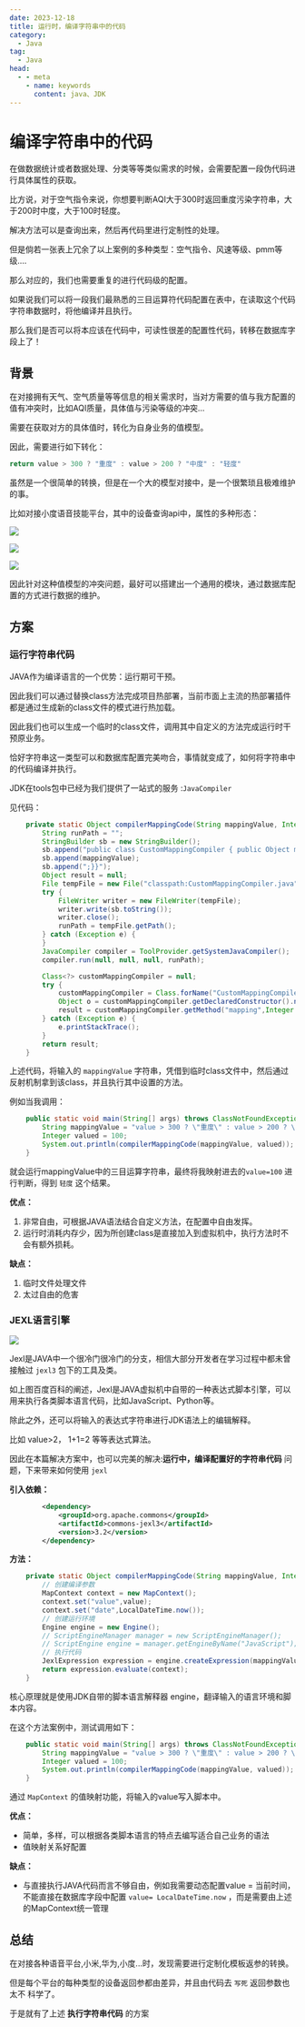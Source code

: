 ```yaml
---
date: 2023-12-18
title: 运行时，编译字符串中的代码
category:
  - Java
tag:
  - Java
head:
  - - meta
    - name: keywords
      content: java、JDK
---
```

# 编译字符串中的代码

在做数据统计或者数据处理、分类等等类似需求的时候，会需要配置一段伪代码进行具体属性的获取。

比方说，对于空气指令来说，你想要判断AQI大于300时返回重度污染字符串，大于200时中度，大于100时轻度。

解决方法可以是查询出来，然后再代码里进行定制性的处理。

但是倘若一张表上冗余了以上案例的多种类型：空气指令、风速等级、pmm等级....

那么对应的，我们也需要重复的进行代码级的配置。



如果说我们可以将一段我们最熟悉的三目运算符代码配置在表中，在读取这个代码字符串数据时，将他编译并且执行。

那么我们是否可以将本应该在代码中，可读性很差的配置性代码，转移在数据库字段上了！

## 背景

在对接拥有天气、空气质量等等信息的相关需求时，当对方需要的值与我方配置的值有冲突时，比如AQI质量，具体值与污染等级的冲突...

需要在获取对方的具体值时，转化为自身业务的值模型。

因此，需要进行如下转化：

```java
return value > 300 ? "重度" : value > 200 ? "中度" : "轻度"
```

虽然是一个很简单的转换，但是在一个大的模型对接中，是一个很繁琐且极难维护的事。

比如对接小度语音技能平台，其中的设备查询api中，属性的多种形态：

![](https://leyunone-img.oss-cn-hangzhou.aliyuncs.com/image/2023-12-19/2d14af93-0430-4e3d-b787-53e9573fbac3.png)



![](https://leyunone-img.oss-cn-hangzhou.aliyuncs.com/image/2023-12-19/1fa547e9-fafa-4afd-90b3-a7f316e99c46.png)

![](https://leyunone-img.oss-cn-hangzhou.aliyuncs.com/image/2023-12-26/9f299589-3fa5-4239-840a-cc1f4bad274e.png)

因此针对这种值模型的冲突问题，最好可以搭建出一个通用的模块，通过数据库配置的方式进行数据的维护。

## 方案

### 运行字符串代码

JAVA作为编译语言的一个优势：运行期可干预。

因此我们可以通过替换class方法完成项目热部署，当前市面上主流的热部署插件都是通过生成新的class文件的模式进行热加载。

因此我们也可以生成一个临时的class文件，调用其中自定义的方法完成运行时干预原业务。

恰好字符串这一类型可以和数据库配置完美吻合，事情就变成了，如何将字符串中的代码编译并执行。

JDK在tools包中已经为我们提供了一站式的服务 :`JavaCompiler`

见代码：

```java
    private static Object compilerMappingCode(String mappingValue, Integer value) {
        String runPath = "";
        StringBuilder sb = new StringBuilder();
        sb.append("public class CustomMappingCompiler { public Object mapping(Integer value) { return ");
        sb.append(mappingValue);
        sb.append(";}}");
        Object result = null;
        File tempFile = new File("classpath:CustomMappingCompiler.java");
        try {
            FileWriter writer = new FileWriter(tempFile);
            writer.write(sb.toString());
            writer.close();
            runPath = tempFile.getPath();
        } catch (Exception e) {
        }
        JavaCompiler compiler = ToolProvider.getSystemJavaCompiler();
        compiler.run(null, null, null, runPath);

        Class<?> customMappingCompiler = null;
        try {
            customMappingCompiler = Class.forName("CustomMappingCompiler");
            Object o = customMappingCompiler.getDeclaredConstructor().newInstance();
            result = customMappingCompiler.getMethod("mapping",Integer.class).invoke(o, value);
        } catch (Exception e) {
            e.printStackTrace();
        }
        return result;
    }
```

上述代码，将输入的 `mappingValue` 字符串，凭借到临时class文件中，然后通过反射机制拿到该class，并且执行其中设置的方法。

例如当我调用：

```java
    public static void main(String[] args) throws ClassNotFoundException {
        String mappingValue = "value > 300 ? \"重度\" : value > 200 ? \"中度\" : \"轻度\"";
        Integer valued = 100;
        System.out.println(compilerMappingCode(mappingValue, valued));
    }
```

就会运行mappingValue中的三目运算字符串，最终将我映射进去的`value=100` 进行判断，得到 `轻度` 这个结果。

**优点：**

1. 非常自由，可根据JAVA语法结合自定义方法，在配置中自由发挥。
2. 运行时消耗内存少，因为所创建class是直接加入到虚拟机中，执行方法时不会有额外损耗。

**缺点：**

1. 临时文件处理文件
2. 太过自由的危害

### JEXL语言引擎

![](https://leyunone-img.oss-cn-hangzhou.aliyuncs.com/image/2023-12-20/9380b1ba-50be-4c03-9c85-17d972b73225.png)

Jexl是JAVA中一个很冷门很冷门的分支，相信大部分开发者在学习过程中都未曾接触过 `jexl3` 包下的工具及类。

如上图百度百科的阐述，Jexl是JAVA虚拟机中自带的一种表达式脚本引擎，可以用来执行各类脚本语言代码，比如JavaScript、Python等。

除此之外，还可以将输入的表达式字符串进行JDK语法上的编辑解释。

比如 value>2， 1+1=2 等等表达式算法。

因此在本篇解决方案中，也可以完美的解决:**运行中，编译配置好的字符串代码** 问题，下来带来如何使用 `jexl`

**引入依赖：**

```xml
        <dependency>
            <groupId>org.apache.commons</groupId>
            <artifactId>commons-jexl3</artifactId>
            <version>3.2</version>
        </dependency>
```

**方法：**

```java
    private static Object compilerMappingCode(String mappingValue, Integer value) {
        // 创建编译参数
        MapContext context = new MapContext();
        context.set("value",value);
        context.set("date",LocalDateTime.now());
        // 创建运行环境
        Engine engine = new Engine();
        // ScriptEngineManager manager = new ScriptEngineManager();
        // ScriptEngine engine = manager.getEngineByName("JavaScript");
        // 执行代码
        JexlExpression expression = engine.createExpression(mappingValue);
        return expression.evaluate(context);
    }
```

核心原理就是使用JDK自带的脚本语言解释器 engine，翻译输入的语言环境和脚本内容。

在这个方法案例中，测试调用如下：

```java
    public static void main(String[] args) throws ClassNotFoundException {
        String mappingValue = "value > 300 ? \"重度\" : value > 200 ? \"中度\" : \"轻度\"";
        Integer valued = 100;
        System.out.println(compilerMappingCode(mappingValue, valued));
    }
```

通过 `MapContext` 的值映射功能，将输入的value写入脚本中。

**优点：**

- 简单，多样，可以根据各类脚本语言的特点去编写适合自己业务的语法
- 值映射关系好配置

**缺点：**

- 与直接执行JAVA代码而言不够自由，例如我需要动态配置value = 当前时间，不能直接在数据库字段中配置 `value= LocalDateTime.now` ，而是需要由上述的MapContext统一管理

## 总结

在对接各种语音平台,小米,华为,小度...时，发现需要进行定制化模板返参的转换。

但是每个平台的每种类型的设备返回参都由差异，并且由代码去 `写死` 返回参数也太不 科学了。

于是就有了上述 **执行字符串代码** 的方案

